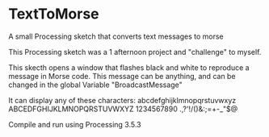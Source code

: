# TextToMorse
A small Processing sketch that converts text messages to morse

This Processing sketch was a 1 afternoon project and "challenge" to myself.

This skecth opens a window that flashes black and white to reproduce a message in Morse code.
This message can be anything, and can be changed in the global Variable "BroadcastMessage"

It can display any of these characters:
abcdefghijklmnopqrstuvwxyz ABCEDFGHIJKLMNOPQRSTUVWXYZ 1234567890 .,?'!/()&:;=+-_\"$@

Compile and run using Processing 3.5.3
